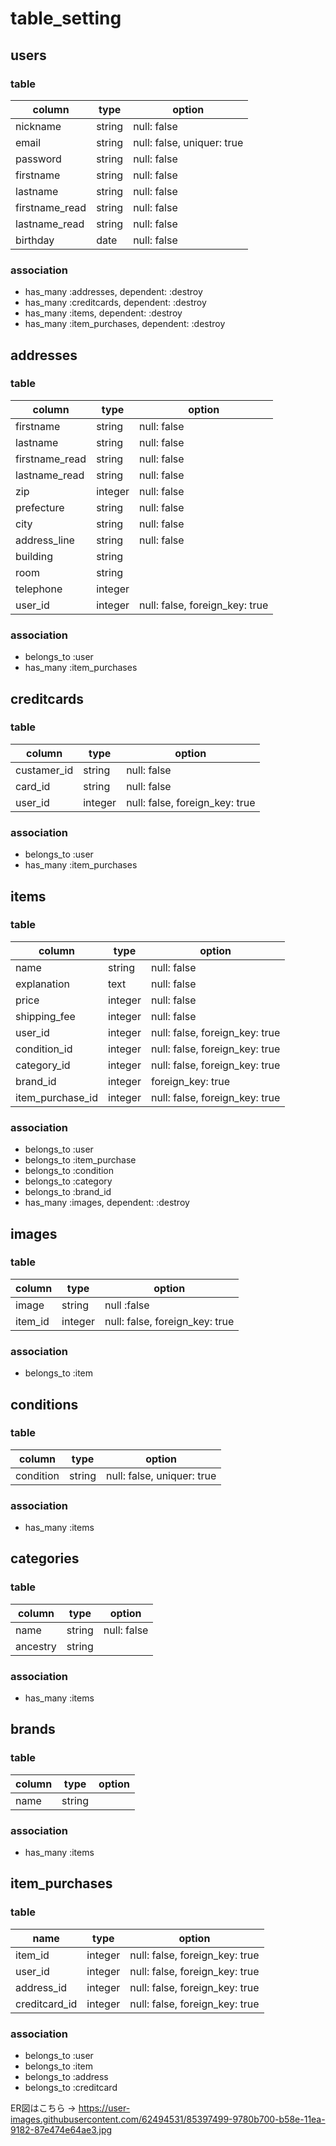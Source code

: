 # table_setting

## users

### table

| column         | type   | option                     |
| -------------- | ------ | -------------------------- |
| nickname       | string | null: false                |
| email          | string | null: false, uniquer: true |
| password       | string | null: false                |
| firstname      | string | null: false                |
| lastname       | string | null: false                |
| firstname_read | string | null: false                |
| lastname_read  | string | null: false                |
| birthday       | date   | null: false                |

### association

- has_many :addresses, dependent: :destroy
- has_many :creditcards, dependent: :destroy
- has_many :items, dependent: :destroy
- has_many :item_purchases, dependent: :destroy

## addresses

### table

| column         | type    | option                         |
| -------------- | ------- | ------------------------------ |
| firstname      | string  | null: false                    |
| lastname       | string  | null: false                    |
| firstname_read | string  | null: false                    |
| lastname_read  | string  | null: false                    |
| zip            | integer | null: false                    |
| prefecture     | string  | null: false                    |
| city           | string  | null: false                    |
| address_line   | string  | null: false                    |
| building       | string  |                                |
| room           | string  |                                |
| telephone      | integer |                                |
| user_id        | integer | null: false, foreign_key: true |

### association

- belongs_to :user
- has_many :item_purchases

## creditcards

### table

| column           | type       | option                                  |
| ---------------- | ---------- | --------------------------------------- |
| custamer_id      | string     | null: false                             |
| card_id          | string     | null: false                             |
| user_id          | integer    | null: false, foreign_key: true          |

### association

- belongs_to :user
- has_many :item_purchases

## items

### table

| column              | type    | option                         |
| ------------------- | ------- | ------------------------------ |
| name                | string  | null: false                    |
| explanation         | text    | null: false                    |
| price               | integer | null: false                    |
| shipping_fee        | integer | null: false                    |
| user_id             | integer | null: false, foreign_key: true |
| condition_id        | integer | null: false, foreign_key: true |
| category_id         | integer | null: false, foreign_key: true |
| brand_id            | integer | foreign_key: true              |
| item_purchase_id    | integer | null: false, foreign_key: true |

### association

- belongs_to :user
- belongs_to :item_purchase
- belongs_to :condition
- belongs_to :category
- belongs_to :brand_id
- has_many :images, dependent: :destroy

## images

### table

| column  | type    | option                         |
| ------- | ------- | ------------------------------ |
| image   | string  | null :false                    |
| item_id | integer | null: false, foreign_key: true |

### association

- belongs_to :item

## conditions

### table

| column    | type   | option                     |
| --------- | ------ | -------------------------- |
| condition | string | null: false, uniquer: true |

### association

- has_many :items

## categories

### table

| column   | type   | option      |
| -------- | ------ | ----------- |
| name     | string | null: false |
| ancestry | string |             |
### association

- has_many :items

## brands

### table

| column   | type   | option      |
| -------- | ------ | ----------- |
| name     | string |             |
### association

- has_many :items

## item_purchases

### table

| name          | type    | option                         |
| ------------- | ------- | ------------------------------ |
| item_id       | integer | null: false, foreign_key: true |
| user_id       | integer | null: false, foreign_key: true |
| address_id    | integer | null: false, foreign_key: true |
| creditcard_id | integer | null: false, foreign_key: true |

### association

- belongs_to :user
- belongs_to :item
- belongs_to :address
- belongs_to :creditcard

ER図はこちら → https://user-images.githubusercontent.com/62494531/85397499-9780b700-b58e-11ea-9182-87e474e64ae3.jpg